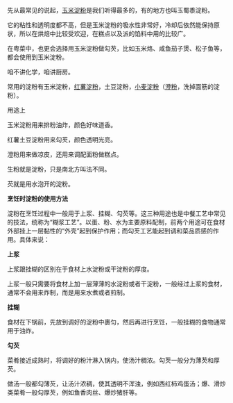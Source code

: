 先从最常见的说起，[玉米淀粉](https://zhida.zhihu.com/search?content_id=142752602&content_type=Answer&match_order=1&q=%E7%8E%89%E7%B1%B3%E6%B7%80%E7%B2%89&zhida_source=entity)是我们听得最多的，有的地方也叫玉蜀黍淀粉。

它的粘性和透明度都不高，但是玉米淀粉的吸水性非常好，冷却后依然能保持原状，所以在烘焙中比较受欢迎，在糕点以及派的馅料中用的比较广。

在粤菜中，也更会选择用玉米淀粉做勾芡，比如玉米烙、咸鱼茄子煲、松子鱼等，都会使用到玉米淀粉。

  
咱不讲化学，咱讲厨房。

常用的淀粉有玉米淀粉，[红薯淀粉](https://zhida.zhihu.com/search?content_id=111343352&content_type=Answer&match_order=1&q=%E7%BA%A2%E8%96%AF%E6%B7%80%E7%B2%89&zhida_source=entity)，土豆淀粉，[小麦淀粉](https://zhida.zhihu.com/search?content_id=111343352&content_type=Answer&match_order=1&q=%E5%B0%8F%E9%BA%A6%E6%B7%80%E7%B2%89&zhida_source=entity)（[澄粉](https://zhida.zhihu.com/search?content_id=111343352&content_type=Answer&match_order=1&q=%E6%BE%84%E7%B2%89&zhida_source=entity)，洗掉面筋的淀粉）。

用途上

玉米淀粉用来排粉油炸，颜色好味道香。

红薯土豆淀粉用来勾芡，颜色透明光亮。

澄粉用来做凉皮，还用来调配面粉做糕点。

生粉就是淀粉，只是南北方叫法不同。

芡就是用水泡开的淀粉。

  
  
**烹饪时淀粉的使用方法**

淀粉在烹饪过程中一般用于上浆、挂糊、勾芡等。这三种用途也是中餐工艺中常见的技法，统称为“糊浆工艺”。以蛋、粉、水为主要原料配制，前两个用途可在食材外部挂上一层黏性的“外壳”起到保护作用；而勾芡工艺能起到调和菜品质感的作用。具体来说：

**上浆**

上浆跟挂糊的区别在于食材上水淀粉或干淀粉的厚度。

上浆一般只需要将食材上加一层薄薄的水淀粉或者干淀粉，一般经过上浆的食材，通常不会用来炸制，而是用来水煮或者煎制。

**挂糊**

食材在下锅前，先放到调好的淀粉中裹匀，然后再进行烹饪，一般挂糊的食物通常用于油炸。

**勾芡**

菜肴接近成熟时，将调好的粉汁淋入锅内，使汤汁稠浓。勾芡一般分为薄芡和厚芡。

做汤一般都勾薄芡，让汤汁浓稠，使其透明不浑浊，例如西红柿鸡蛋汤；爆、滑炒类菜肴一般勾厚芡，例如鱼香肉丝、爆炒猪肝等。